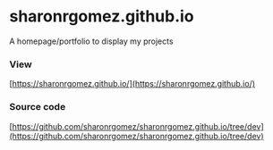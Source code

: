# sharonrgomez.github.io
A homepage/portfolio to display my projects

### View
[https://sharonrgomez.github.io/](https://sharonrgomez.github.io/)

### Source code
[https://github.com/sharonrgomez/sharonrgomez.github.io/tree/dev](https://github.com/sharonrgomez/sharonrgomez.github.io/tree/dev)
